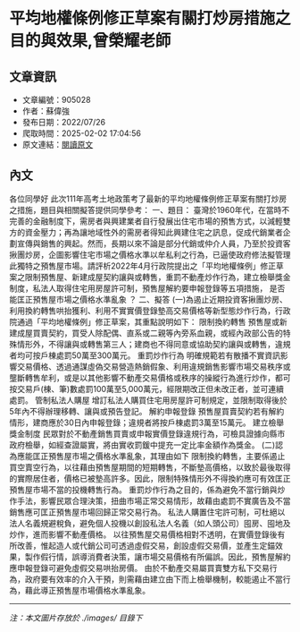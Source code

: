 # 平均地權條例修正草案有關打炒房措施之目的與效果,曾榮耀老師

## 文章資訊
- 文章編號：905028
- 作者：蘇偉強
- 發布日期：2022/07/26
- 爬取時間：2025-02-02 17:04:56
- 原文連結：[閱讀原文](https://real-estate.get.com.tw/Columns/detail.aspx?no=905028)

## 內文
各位同學好
此次111年高考土地政策考了最新的平均地權條例修正草案有關打炒房之措施，題目與相關擬答提供同學參考：
一、題目：
臺灣於1960年代，在當時不完善的金融制度下，需房者與興建業者自行發展出住宅市場的預售方式，以減輕雙方的資金壓力；再為讓地域性外的需房者得知此興建住宅之訊息，促成代銷業者企劃宣傳與銷售的興起。然而，長期以來不論是部分代銷或仲介人員，乃至於投資客揪團炒房，企圖影響住宅市場之價格水準以牟私利之行為，已逼使政府修法擬管理此獨特之預售屋市場。請評析2022年4月行政院提出之「平均地權條例」修正草案之限制預售屋、新建成屋契約讓與或轉售，重罰不動產炒作行為，建立檢舉獎金制度，私法人取得住宅用房屋許可制，預售屋解約要申報登錄等五項措施，
是否能匡正預售屋市場之價格水準亂象
？
二、擬答
(一)為遏止近期投資客揪團炒房、利用換約轉售哄抬獲利、利用不實實價登錄墊高交易價格等新型態炒作行為，行政院通過「平均地權條例」修正草案，其重點說明如下：
限制換約轉售
預售屋或新建成屋買賣契約，買受人除配偶、直系或二親等內旁系血親，或經內政部公告的特殊情形外，不得讓與或轉售第三人；建商也不得同意或協助契約讓與或轉售，違規者均可按戶棟處罰50萬至300萬元。
重罰炒作行為
明確規範若有散播不實資訊影響交易價格、透過通謀虛偽交易營造熱銷假象、利用違規銷售影響市場交易秩序或壟斷轉售牟利，或是以其他影響不動產交易價格或秩序的操縱行為進行炒作，都可按交易戶(棟、筆)數處罰100萬至5,000萬元，經限期改正但未改正者，並可連續處罰。
管制私法人購屋
增訂私法人購買住宅用房屋許可制規定，並限制取得後於5年內不得辦理移轉、讓與或預告登記。
解約申報登錄
預售屋買賣契約若有解約情形，建商應於30日內申報登錄；違規者將按戶棟處罰3萬至15萬元。
建立檢舉獎金制度
民眾對於不動產銷售買賣或申報實價登錄違規行為，可檢具證據向縣市政府檢舉，如經查證屬實，將由實收罰鍰中提充一定比率金額作為獎金。
(二)認為應能匡正預售屋市場之價格水準亂象，其理由如下
限制換約轉售，主要係遏止買空賣空行為，以往藉由預售屋期間的短期轉售，不斷墊高價格，以致於最後取得的實際居住者，價格已被墊高許多。因此，限制特殊情形外不得換約應可有效匡正預售屋市場不當的投機轉售行為。
重罰炒作行為之目的，係為避免不當行銷與炒作手法，影響民眾合理決策，扭曲市場正常交易情形，故藉由處罰不實廣告及不當銷售應可匡正預售屋市場回歸正常交易行為。
私法人購置住宅許可制，可杜絕以法人名義規避稅負，避免個人投機以創設私法人名義（如人頭公司）囤房、囤地及炒作，進而影響不動產價格。
以往預售屋交易價格相對不透明，在實價登錄後有所改善，惟起造人或代銷公司可透過虛假交易，創設虛假交易價，並產生定錨效果，製作假行情，誤導消費者決策，讓市場交易價格有所偏誤。因此，預售屋解約應申報登錄可避免虛假交易哄抬房價。
由於不動產交易屬買賣雙方私下交易行為，政府要有效率的介入干預，則需藉由建立由下而上檢舉機制，較能遏止不當行為，藉此導正預售屋市場價格水準亂象。

---
*注：本文圖片存放於 ./images/ 目錄下*
